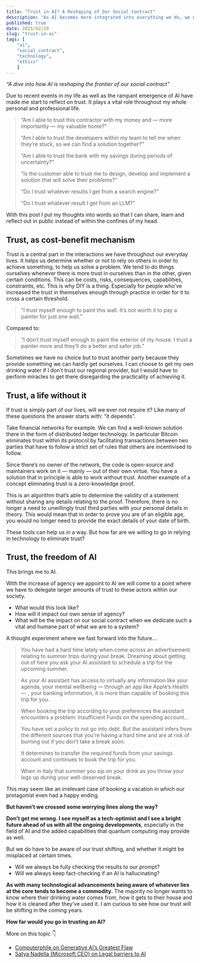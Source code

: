 ```yaml
---
title: "Trust in AI? A Reshaping of Our Social Contract"
description: "As AI becomes more integrated into everything we do, we need to reflect on the trust we place in it. How far are we willing to go in trusting AI?"
published: true
date: 2025/02/28
slug: "trust-in-ai"
tags: [
    "ai",
    "social contract",
    "technology",
    "ethics"
    ]
---
```


_“A dive into how AI is reshaping the frontier of our social contract”_

Due to recent events in my life as well as the rampant emergence of AI have made me start to reflect on trust. It plays a vital role throughout my whole personal and professional life.

> “Am I able to trust this contractor with my money and — more importantly — my valuable home?”
>
> “Am I able to trust the developers within my team to tell me when they’re stuck, so we can find a solution together?”
>
> “Am I able to trust the bank with my savings during periods of uncertainty?”
>
> “Is the customer able to trust me to design, develop and implement a solution that will solve their problems?”
>
> “Do I trust whatever results I get from a search engine?”
>
> “Do I trust whatever result I get from an LLM?”

With this post I put my thoughts into words so that I can share, learn and reflect out in public instead of within the confines of my head.

## Trust, as cost-benefit mechanism

Trust is a central part in the interactions we have throughout our everyday lives. It helps us determine whether or not to rely on others in order to achieve something, to help us solve a problem. We tend to do things ourselves whenever there is more trust in ourselves than in the other, given certain conditions. This can be costs, risks, consequences, capabilities, constraints, etc. This is why DIY is a thing. Especially for people who’ve increased the trust in themselves enough through practice in order for it to cross a certain threshold.

> “I trust myself enough to paint this wall. It’s not worth it to pay a painter for just one wall.”

Compared to:

> “I don’t trust myself enough to paint the exterior of my house. I trust a painter more and they’ll do a better and safer job.”

Sometimes we have no choice but to trust another party because they provide something we can hardly get ourselves. I can choose to get my own drinking water if I don’t trust our regional provider, but I would have to perform miracles to get there disregarding the practicality of achieving it.

## Trust, a life without it

If trust is simply part of our lives, will we ever not require it? Like many of these questions the answer starts with: “it depends”.

Take financial networks for example. We can find a well-known solution there in the form of distributed ledger technology. In particular Bitcoin eliminates trust within its protocol by facilitating transactions between two parties that have to follow a strict set of rules that others are incentivised to follow.

Since there’s no owner of the network, the code is open-source and maintainers work on it — mainly — out of their own virtue. You have a solution that in principle is able to work without trust. Another example of a concept eliminating trust is a zero-knowledge proof.

This is an algorithm that’s able to determine the validity of a statement without sharing any details relating to the proof. Therefore, there is no longer a need to unwillingly trust third parties with your personal details in theory. This would mean that in order to prove you are of an eligible age, you would no longer need to provide the exact details of your date of birth.

These tools can help us in a way. But how far are we willing to go in relying in technology to eliminate trust?

## Trust, the freedom of AI

This brings me to AI.

With the increase of agency we appoint to AI we will come to a point where we have to delegate larger amounts of trust to these actors within our society.

- What would this look like?
- How will it impact our own sense of agency?
- What will be the impact on our social contract when we dedicate such a vital and humane part of what we are to a system?

A thought experiment where we fast forward into the future…

> You have had a hard time lately when come across an advertisement relating to summer trips during your break. Dreaming about getting out of here you ask your AI assistant to schedule a trip for the upcoming summer.
>
> As your AI assistant has access to virtually any information like your agenda, your mental wellbeing — through an app like Apple’s Health — , your banking information, it is more than capable of booking this trip for you.
>
> When booking the trip according to your preferences the assistant encounters a problem: Insufficient Funds on the spending account…
>
> You have set a policy to not go into debt. But the assistant infers from the different sources that you’re having a hard time and are at risk of burning out if you don’t take a break soon.
> 
> It determines to transfer the required funds from your savings account and continues to book the trip for you.
> 
> When in Italy that summer you sip on your drink as you throw your legs up during your well-deserved break.

This may seem like an irrelevant case of booking a vacation in which our protagonist even had a happy ending.

**But haven’t we crossed some worrying lines along the way?**

**Don’t get me wrong. I see myself as a tech-optimist and I see a bright future ahead of us with all the ongoing developments**, especially in the field of AI and the added capabilities that quantum computing may provide as well.

But we do have to be aware of our trust shifting, and whether it might be misplaced at certain times.

- Will we always be fully checking the results to our prompt?
- Will we always keep fact-checking if an AI is hallucinating?

**As with many technological advancements being aware of whatever lies at the core tends to become a commodity.** The majority no longer wants to know where their drinking water comes from, how it gets to their house and how it is cleaned after they’ve used it. I am curious to see how our trust will be shifting in the coming years.

**How far would you go in trusting an AI?**

More on this topic 👇

- [Computerphile on Generative AI’s Greatest Flaw](https://www.youtube.com/watch?v=rAEqP9VEhe8)
- [Satya Nadella (Microsoft CEO) on Legal barriers to AI](https://www.youtube.com/watch?v=4GLSzuYXh6w&t=3035s)